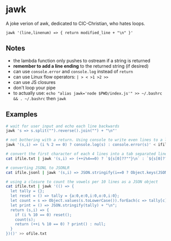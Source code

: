 # jawk

A joke verion of awk, dedicated to CIC-Christian, who hates loops.

`jawk '(line,linenum) => { return modified_line + "\n" }'`

## Notes

- the lambda function only pushes to ostream if a string is returned
- **remember to add a line ending** to the returned string (if desired)
- can use `console.error` and `console.log` instead of `return`
- can use Linux flow operators: `| > < >1 >2 >>`
- can use JS closures
- don't loop your pipe
- to actually use: `echo "alias jawk='node $PWD/index.js'" >> ~/.bashrc && . ~/.bashrc` then `jawk`

## Examples

```bash
# wait for user input and echo each line backwards
jawk 's => s.split("").reverse().join("") + "\n"'

# not bothering with a return. Using console to write even lines to a log and odd lines to an error log
jawk '(s,i) => (i % 2 == 0) ? console.log(s) : console.error(s)' < ifile.txt 1> good.txt 2> bad.txt

# convert the first character of each 4 lines into a tab separated line and write to a file
cat ifile.txt | jawk '(s,i) => (++i%4==0) ? `${s[0]??""}\n` : `${s[0]??""}\t`' >> ofile.txt

# converting JSONL to JSONLR
cat ifile.jsonl | jawk '(s,i) => JSON.stringify(i==0 ? Object.keys(JSON.parse(s)) : Object.values(JSON.parse(s))) + "\n"' > ofile.jsonlr

# using a closure to count the vowels per 10 lines as a JSON object
cat ifile.txt | jawk '(() => {
  let tally = {};
  let reset = () => tally = {a:0,e:0,i:0,o:0,i:0};
  let count = s => Object.values(s.toLowerCase()).forEach(c => tally[c] !== undefined ? tally[c]++ : "");
  let print = () => JSON.stringify(tally) + "\n";
  return (s,i) => {
    if (i % 10 == 0) reset();
    count(s);
    return (++i % 10 == 0) ? print() : null;
  }
})()' >> ofile.txt
```
